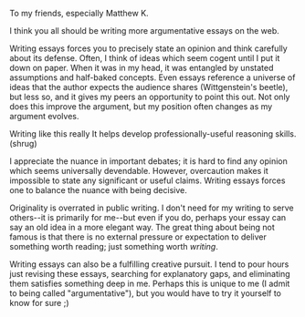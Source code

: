 To my friends, especially Matthew K.

I think you all should be writing more argumentative essays on the web.

Writing essays forces you to precisely state an opinion and think carefully about its defense. Often, I think of ideas which seem cogent until I put it down on paper. When it was in my head, it was entangled by unstated assumptions and half-baked concepts. Even essays reference a universe of ideas that the author expects the audience shares (Wittgenstein's beetle), but less so, and it gives my peers an opportunity to point this out. Not only does this improve the argument, but my position often changes as my argument evolves.

Writing like this really It helps develop professionally-useful reasoning skills. (shrug)

I appreciate the nuance in important debates; it is hard to find any opinion which seems universally devendable. However, overcaution makes it impossible to state any significant or useful claims. Writing essays forces one to balance the nuance with being decisive.

Originality is overrated in public writing. I don't need for my writing to serve others--it is primarily for me--but even if you do, perhaps your essay can say an old idea in a more elegant way. The great thing about being not famous is that there is no external pressure or expectation to deliver something worth reading; just something worth _writing_.

Writing essays can also be a fulfilling creative pursuit. I tend to pour hours just revising these essays, searching for explanatory gaps, and eliminating them satisfies something deep in me. Perhaps this is unique to me (I admit to being called "argumentative"), but you would have to try it yourself to know for sure ;)
